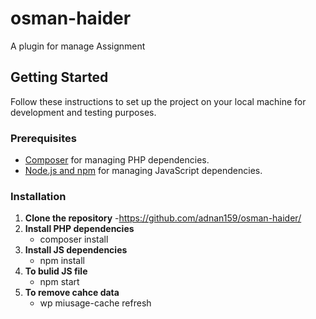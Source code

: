 # osman-haider
A plugin for manage Assignment

## Getting Started

Follow these instructions to set up the project on your local machine for development and testing purposes.

### Prerequisites

- [Composer](https://getcomposer.org/) for managing PHP dependencies.
- [Node.js and npm](https://nodejs.org/en/download/) for managing JavaScript dependencies.

### Installation

1. **Clone the repository**
    -https://github.com/adnan159/osman-haider/
2. **Install PHP dependencies**
   - composer install
3. **Install JS dependencies**
   - npm install
4. **To bulid JS file**
    - npm start
5. **To remove cahce data**
   - wp miusage-cache refresh

